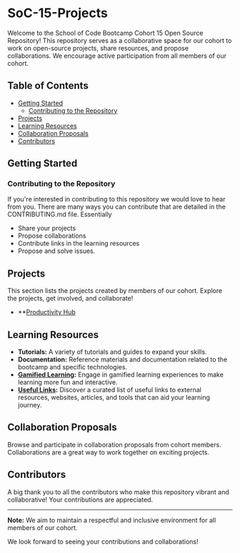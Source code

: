 # SoC-15-Projects

Welcome to the School of Code Bootcamp Cohort 15 Open Source Repository! This repository serves as a collaborative space for our cohort to work on open-source projects, share resources, and propose collaborations. We encourage active participation from all members of our cohort.

## Table of Contents

- [Getting Started](#getting-started)
  - [Contributing to the Repository](#contributing-to-the-repository)
- [Projects](#projects)
- [Learning Resources](#learning-resources)
- [Collaboration Proposals](#collaboration-proposals)
- [Contributors](#contributors)

## Getting Started

### Contributing to the Repository

If you're interested in contributing to this repository we would love to hear from you. There are many ways you can contribute that are detailed in the CONTRIBUTING.md file. Essentially
 - Share your projects
 - Propose collaborations
 - Contribute links in the learning resources
 - Propose and solve issues.

## Projects

This section lists the projects created by members of our cohort. Explore the projects, get involved, and collaborate!

- **[Productivity Hub](projects/productivityHub)

## Learning Resources

- **Tutorials:** A variety of tutorials and guides to expand your skills.
- **Documentation:** Reference materials and documentation related to the bootcamp and specific technologies.
- **[Gamified Learning](LearningResources/gamifiedLearning.md):** Engage in gamified learning experiences to make learning more fun and interactive.
- **[Useful Links](LearningResources/usefulLinks.md):** Discover a curated list of useful links to external resources, websites, articles, and tools that can aid your learning journey.

## Collaboration Proposals

Browse and participate in collaboration proposals from cohort members. Collaborations are a great way to work together on exciting projects.

## Contributors

A big thank you to all the contributors who make this repository vibrant and collaborative! Your contributions are appreciated.

---

**Note:**  We aim to maintain a respectful and inclusive environment for all members of our cohort.

We look forward to seeing your contributions and collaborations! 